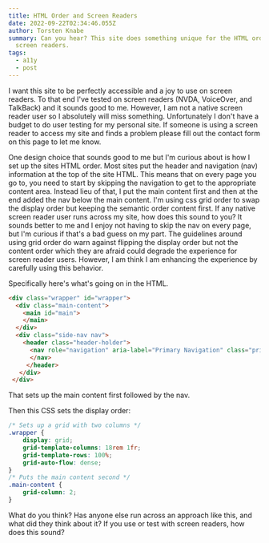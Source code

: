 ```yaml
---
title: HTML Order and Screen Readers
date: 2022-09-22T02:34:46.055Z
author: Torsten Knabe
summary: Can you hear? This site does something unique for the HTML order and
  screen readers.
tags:
  - a11y
  - post
---
```

I want this site to be perfectly accessible and a joy to use on screen readers. To that end I've tested on screen readers (NVDA, VoiceOver, and TalkBack) and it sounds good to me. However, I am not a native screen reader user so I absolutely will miss something. Unfortunately I don't have a budget to do user testing for my personal site. If someone is using a screen reader to access my site and finds a problem please fill out the contact form on this page to let me know.

One design choice that sounds good to me but I'm curious about is how I set up the sites HTML order. Most sites put the header and navigation (nav) information at the top of the site HTML. This means that on every page you go to, you need to start by skipping the navigation to get to the appropriate content area. Instead lieu of that, I put the main content first and then at the end added the nav below the main content. I'm using css grid order to swap the display order but keeping the semantic order content first. If any native screen reader user runs across my site, how does this sound to you? It sounds better to me and I enjoy not having to skip the nav on every page, but I'm curious if that's a bad guess on my part. The guidelines around using grid order do warn against flipping the display order but not the content order which they are afraid could degrade the experience for screen reader users. However, I am think I am enhancing the experience by carefully using this behavior.

Specifically here's what's going on in the HTML.

```html
<div class="wrapper" id="wrapper">
  <div class="main-content">
    <main id="main">
    </main>
  </div>
  <div class="side-nav nav">
	<header class="header-holder">
      <nav role="navigation" aria-label="Primary Navigation" class="primary-nav" id="primary-nav">
      </nav>
     </header>
   </div>
 </div>
```

That sets up the main content first followed by the nav.

Then this CSS sets the display order:

```css
/* Sets up a grid with two columns */
.wrapper {
	display: grid;
	grid-template-columns: 18rem 1fr;
	grid-template-rows: 100%;
	grid-auto-flow: dense;
}
/* Puts the main content second */
.main-content {
	grid-column: 2;
}
```

What do you think? Has anyone else run across an approach like this, and what did they think about it? If you use or test with screen readers, how does this sound?